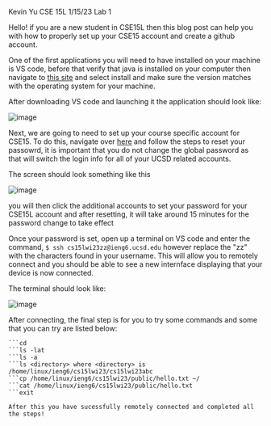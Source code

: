 Kevin Yu
CSE 15L
1/15/23
Lab 1

Hello! if you are a new student in CSE15L then this blog post can help you with how to properly set up your CSE15 account and create a github account.

One of the first applications you will need to have installed on your machine is VS code, before that verify that java is installed on your computer then navigate
to [this site](https://code.visualstudio.com/) and select install and make sure the version matches with the operating system for your machine.

After downloading VS code and launching it the application should look like:

![image](https://user-images.githubusercontent.com/122575342/212789129-a4edadef-3a6b-4cb5-9c02-b1f37240e5ca.png)




Next, we are going to need to set up your course specific account for CSE15. To do this, navigate over [here](https://sdacs.ucsd.edu/~icc/index.php) and follow the steps
to reset your passowrd, it is important that you do not change the global password as that will switch the login info for all of your UCSD related accounts. 

The screen should look something like this

![image](https://user-images.githubusercontent.com/122575342/212785770-26c2383d-71f1-4ca2-8e0e-fd22d5d3fcc6.png)

you will then click the additional accounts to set your password for your CSE15L account and after resetting, it will take around 15 minutes for the password change to take effect 

Once your password is set, open up a terminal on VS code and enter the command, `$ ssh cs15lwi23zz@ieng6.ucsd.edu` however replace the "zz" with the characters found in your username. This will allow you to remotely connect and you should be able to see a new internface displaying that your device is now connected.

The terminal should look like: 

![image](https://user-images.githubusercontent.com/122575342/212787325-29cfd604-1845-4100-aed2-80453d4bc59c.png)

After connecting, the final step is for you to try some commands and some that you can try are listed below:

```cd ~
```cd
```ls -lat
```ls -a
```ls <directory> where <directory> is /home/linux/ieng6/cs15lwi23/cs15lwi23abc
```cp /home/linux/ieng6/cs15lwi23/public/hello.txt ~/
```cat /home/linux/ieng6/cs15lwi23/public/hello.txt
```exit

After this you have sucessfully remotely connected and completed all the steps!

